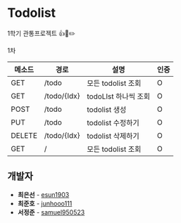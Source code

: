 # Todolist
1학기 관통프로젝트 👍📝✏️


1차

| 메소드 | 경로        | 설명                 | 인증 |
| ------ | ----------- | --------------------|---- |
| GET    | /todo       | 모든  todolist 조회  | O    |
| GET    | /todo/{Idx} | todoLIst 하나씩 조회 | O    |
| POST   | /todo       | todolist 생성        | O    |
| PUT    | /todo       | todolist 수정하기    | O    |
| DELETE | /todo/{Idx} | todolist 삭제하기    | O    |
| GET    | /           | 모든  todolist 조회  | O    |


## 개발자

- **최은선** - [esun1903](https://github.com/esun1903) 
- **최준호** - [junhooo111](https://github.com/junhooo111) 
- **서정준** - [samuel950523](https://github.com/samuel950523) 

